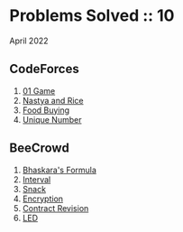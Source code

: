 # Problems Solved :: 10
April 2022

CodeForces
-----------------
1. [01 Game](https://codeforces.com/problemset/problem/1373/B)
1. [Nastya and Rice](https://codeforces.com/problemset/problem/1341/A)
1. [Food Buying](https://codeforces.com/problemset/problem/1296/B)
1. [Unique Number](https://codeforces.com/problemset/problem/1462/C)

BeeCrowd
-----------------
1. [Bhaskara's Formula](https://www.beecrowd.com.br/judge/en/problems/view/1036)
1. [Interval](https://www.beecrowd.com.br/judge/en/problems/view/1037)
1. [Snack](https://www.beecrowd.com.br/judge/en/problems/view/1038)
1. [Encryption](https://www.beecrowd.com.br/judge/en/problems/view/1024)
1. [Contract Revision](https://www.beecrowd.com.br/judge/en/problems/view/1120)
1. [LED](https://www.beecrowd.com.br/judge/en/problems/view/1168)
